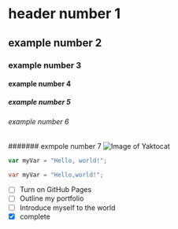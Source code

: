 # header number 1 
## example number 2
### example number 3
#### example number 4
##### example number 5
###### example number 6
####### exmpole number 7
![Image of Yaktocat](https://octodex.github.com/images/yaktocat.png)
``` javascript
var myVar = "Hello, world!";
```
``` java
var myVar = "Hello,world!";
```
- [ ] Turn on GitHub Pages
- [ ] Outline my portfolio
- [ ] Introduce myself to the world
- [x] complete
